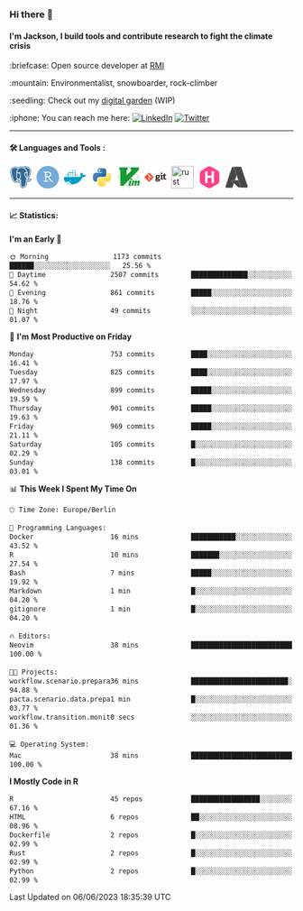 ### Hi there :wave:
#### I'm Jackson, I build tools and contribute research to fight the climate crisis
<p> :briefcase: Open source developer at <a href="https://rmi.org/" alt="RMI">RMI</a></p>
<p> :mountain: Environmentalist, snowboarder, rock-climber</p>
<p> :seedling: Check out my <a href="https://jdhoffa.github.io/" alt="digital garden">digital garden</a> (WIP) </p>

<p>
:iphone: You can reach me here:
<a href="https://www.linkedin.com/in/jackson-hoffart/"><img src="https://img.shields.io/badge/LinkedIn-0A66C2?logo=linkedin&logoColor=fff&style=flat-square" alt="LinkedIn"/></a>
<a href="https://twitter.com/jdhoffart"><img src="https://img.shields.io/badge/Twitter-1D9BF0?logo=twitter&logoColor=fff&style=flat-square" alt="Twitter"/></a>
</p>

---

#### :hammer_and_wrench: Languages and Tools :
<div>
 <a href="https://www.postgresql.org/"><img src="https://github.com/devicons/devicon/blob/master/icons/postgresql/postgresql-plain.svg" title="postgresql" **alt="postgresql" width="40" height="40"/></a>&nbsp;
 <a href="https://posit.co/downloads/"><img src="https://github.com/devicons/devicon/blob/master/icons/rstudio/rstudio-plain.svg" title="rstudio" **alt="RStudio" width="40" height="40"/></a>&nbsp;
 <a href="https://www.docker.com/"><img src="https://github.com/devicons/devicon/blob/master/icons/docker/docker-plain.svg" title="docker" **alt="docker" width="40" height="40"/></a>&nbsp;
 <a href="https://www.python.org/"><img src="https://github.com/devicons/devicon/blob/master/icons/python/python-original.svg" title="python" **alt="python" width="40" height="40"/></a>&nbsp; 
 <a href="https://www.vim.org/"><img src="https://github.com/devicons/devicon/blob/master/icons/vim/vim-plain.svg" title="vim" **alt="vim" width="40" height="40"/></a>&nbsp;
 <a href="https://git-scm.com/"><img src="https://github.com/devicons/devicon/blob/master/icons/git/git-original-wordmark.svg" title="git" **alt="git" width="40" height="40"/></a>&nbsp;
 <a href="https://www.rust-lang.org/"><img src="https://rustacean.net/assets/rustacean-flat-noshadow.svg" title="rust" **alt="rust" width="40" height="40"/></a>&nbsp;
 <a href="https://gohugo.io/"><img src="https://github.com/devicons/devicon/blob/master/icons/hugo/hugo-plain.svg" title="hugo" **alt="hugo" width="40" height="40"/></a>&nbsp;
 <a href="https://azure.microsoft.com/"><img src="https://github.com/devicons/devicon/blob/master/icons/azure/azure-plain.svg" title="azure" **alt="azure" width="40" height="40"/></a>
</div>

---
  
  

#### :chart_with_upwards_trend: Statistics:

 
<!--START_SECTION:waka-->
**I'm an Early 🐤** 

```text
🌞 Morning                1173 commits        ██████░░░░░░░░░░░░░░░░░░░   25.56 % 
🌆 Daytime                2507 commits        ██████████████░░░░░░░░░░░   54.62 % 
🌃 Evening                861 commits         █████░░░░░░░░░░░░░░░░░░░░   18.76 % 
🌙 Night                  49 commits          ░░░░░░░░░░░░░░░░░░░░░░░░░   01.07 % 
```
📅 **I'm Most Productive on Friday** 

```text
Monday                   753 commits         ████░░░░░░░░░░░░░░░░░░░░░   16.41 % 
Tuesday                  825 commits         ████░░░░░░░░░░░░░░░░░░░░░   17.97 % 
Wednesday                899 commits         █████░░░░░░░░░░░░░░░░░░░░   19.59 % 
Thursday                 901 commits         █████░░░░░░░░░░░░░░░░░░░░   19.63 % 
Friday                   969 commits         █████░░░░░░░░░░░░░░░░░░░░   21.11 % 
Saturday                 105 commits         █░░░░░░░░░░░░░░░░░░░░░░░░   02.29 % 
Sunday                   138 commits         █░░░░░░░░░░░░░░░░░░░░░░░░   03.01 % 
```


📊 **This Week I Spent My Time On** 

```text
🕑︎ Time Zone: Europe/Berlin

💬 Programming Languages: 
Docker                   16 mins             ███████████░░░░░░░░░░░░░░   43.52 % 
R                        10 mins             ███████░░░░░░░░░░░░░░░░░░   27.54 % 
Bash                     7 mins              █████░░░░░░░░░░░░░░░░░░░░   19.92 % 
Markdown                 1 min               █░░░░░░░░░░░░░░░░░░░░░░░░   04.20 % 
gitignore                1 min               █░░░░░░░░░░░░░░░░░░░░░░░░   04.20 % 

🔥 Editors: 
Neovim                   38 mins             █████████████████████████   100.00 % 

🐱‍💻 Projects: 
workflow.scenario.prepara36 mins             ████████████████████████░   94.88 % 
pacta.scenario.data.prepa1 min               █░░░░░░░░░░░░░░░░░░░░░░░░   03.77 % 
workflow.transition.monit0 secs              ░░░░░░░░░░░░░░░░░░░░░░░░░   01.36 % 

💻 Operating System: 
Mac                      38 mins             █████████████████████████   100.00 % 
```

**I Mostly Code in R** 

```text
R                        45 repos            █████████████████░░░░░░░░   67.16 % 
HTML                     6 repos             ██░░░░░░░░░░░░░░░░░░░░░░░   08.96 % 
Dockerfile               2 repos             █░░░░░░░░░░░░░░░░░░░░░░░░   02.99 % 
Rust                     2 repos             █░░░░░░░░░░░░░░░░░░░░░░░░   02.99 % 
Python                   2 repos             █░░░░░░░░░░░░░░░░░░░░░░░░   02.99 % 
```




 Last Updated on 06/06/2023 18:35:39 UTC
<!--END_SECTION:waka-->
